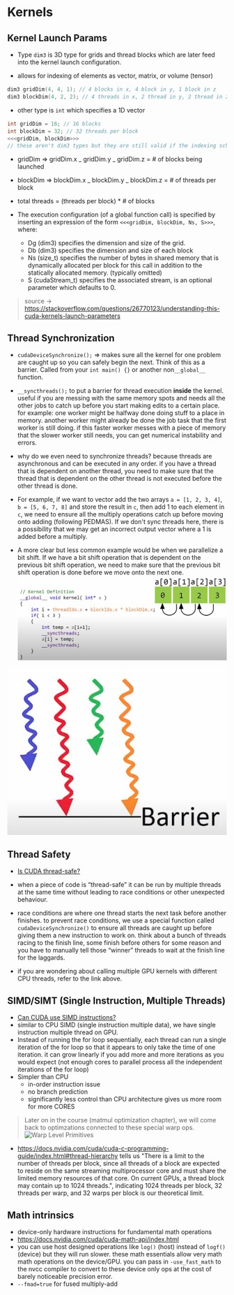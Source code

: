 # Kernels

## Kernel Launch Params

- Type `dim3` is 3D type for grids and thread blocks which are later feed into the kernel launch configuration.

- allows for indexing of elements as vector, matrix, or volume (tensor)

```cpp
dim3 gridDim(4, 4, 1); // 4 blocks in x, 4 block in y, 1 block in z
dim3 blockDim(4, 2, 2); // 4 threads in x, 2 thread in y, 2 thread in z
```

- other type is `int` which specifies a 1D vector

```cpp
int gridDim = 16; // 16 blocks
int blockDim = 32; // 32 threads per block
<<<gridDim, blockDim>>>
// these aren't dim3 types but they are still valid if the indexing scheme is 1D
```

- gridDim ⇒ gridDim.x _ gridDim.y _ gridDim.z = # of blocks being launched

- blockDim ⇒ blockDim.x _ blockDim.y _ blockDim.z = # of threads per block

- total threads = (threads per block) \* # of blocks

- The execution configuration (of a global function call) is specified by inserting an expression of the form `<<<gridDim, blockDim, Ns, S>>>`, where:

  - Dg (dim3) specifies the dimension and size of the grid.
  - Db (dim3) specifies the dimension and size of each block
  - Ns (size_t) specifies the number of bytes in shared memory that is dynamically allocated per block for this call in addition to the statically allocated memory. (typically omitted)
  - S (cudaStream_t) specifies the associated stream, is an optional parameter which defaults to 0.

> source -> https://stackoverflow.com/questions/26770123/understanding-this-cuda-kernels-launch-parameters

## Thread Synchronization

- `cudaDeviceSynchronize();` ⇒ makes sure all the kernel for one problem are caught up so you can safely begin the next. Think of this as a barrier. Called from your `int main() {}` or another non`__global__` function.

- `__syncthreads();` to put a barrier for thread execution **inside** the kernel. useful if you are messing with the same memory spots and needs all the other jobs to catch up before you start making edits to a certain place. for example: one worker might be halfway done doing stuff to a place in memory. another worker might already be done the job task that the first worker is still doing. if this faster worker messes with a piece of memory that the slower worker still needs, you can get numerical instability and errors.

- why do we even need to synchronize threads? because threads are asynchronous and can be executed in any order. if you have a thread that is dependent on another thread, you need to make sure that the thread that is dependent on the other thread is not executed before the other thread is done.

- For example, if we want to vector add the two arrays `a = [1, 2, 3, 4]`, `b = [5, 6, 7, 8]` and store the result in `c`, then add 1 to each element in `c`, we need to ensure all the multiply operations catch up before moving onto adding (following PEDMAS). If we don't sync threads here, there is a possibility that we may get an incorrect output vector where a 1 is added before a multiply.

- A more clear but less common example would be when we parallelize a bit shift. If we have a bit shift operation that is dependent on the previous bit shift operation, we need to make sure that the previous bit shift operation is done before we move onto the next one.
  ![](../assets/bitshift1.png)

![](../assets/barrier.png)

## Thread Safety

- [Is CUDA thread-safe?](https://forums.developer.nvidia.com/t/is-cuda-thread-safe/2262/2)
- when a piece of code is “thread-safe” it can be run by multiple threads at the same time
  without leading to race conditions or other unexpected behaviour.

- race conditions are where one thread starts the next task before another finishes.
  to prevent race conditions, we use a special function called `cudaDeviceSynchronize()`
  to ensure all threads are caught up before giving them a new instruction to work on.
  think about a bunch of threads racing to the finish line, some finish before others
  for some reason and you have to manually tell those “winner” threads to wait at the
  finish line for the laggards.

- if you are wondering about calling multiple GPU kernels with different CPU threads,
  refer to the link above.

## SIMD/SIMT (Single Instruction, Multiple Threads)

- [Can CUDA use SIMD instructions?](https://stackoverflow.com/questions/5238743/can-cuda-use-simd-extensions)
- similar to CPU SIMD (single instruction multiple data), we have single instruction multiple thread on GPU.
- Instead of running the for loop sequentially, each thread can run a single iteration of the for loop so that it appears to only take the time of one iteration. it can grow linearly if you add more and more iterations as you would expect (not enough cores to parallel process all the independent iterations of the for loop)
- Simpler than CPU
  - in-order instruction issue
  - no branch prediction
  - significantly less control than CPU architecture gives us more room for more CORES

> Later on in the course (matmul optimization chapter), we will come back to optimzations connected to these special warp ops.
> ![Warp Level Primitives](https://developer.nvidia.com/blog/using-cuda-warp-level-primitives/)

- https://docs.nvidia.com/cuda/cuda-c-programming-guide/index.html#thread-hierarchy tells us "There is a limit to the number of threads per block, since all threads of a block are expected to reside on the same streaming multiprocessor core and must share the limited memory resources of that core. On current GPUs, a thread block may contain up to 1024 threads.", indicating 1024 threads per block, 32 threads per warp, and 32 warps per block is our theoretical limit.

## Math intrinsics
- device-only hardware instructions for fundamental math operations
- https://docs.nvidia.com/cuda/cuda-math-api/index.html
- you can use host designed operations like `log()` (host) instead of `logf()` (device) but they will run slower. these math essentials allow very math math operations on the device/GPU. you can pass in `-use_fast_math` to the nvcc compiler to convert to these device only ops at the cost of barely noticeable precision error.
- `--fmad=true` for fused multiply-add